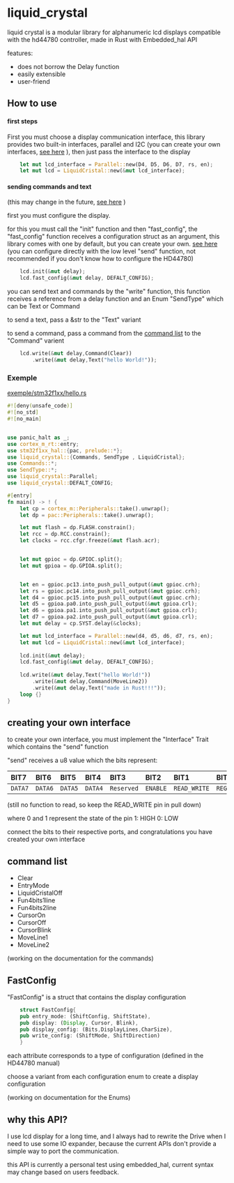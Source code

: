 
# liquid_crystal


liquid crystal is a modular library for alphanumeric lcd displays compatible with the hd44780 controller, made in Rust with Embedded_hal API

features:
- does not borrow the Delay function
- easily extensible
- user-friend 

## How to use

#### first steps

First you must choose a display communication interface, this library provides two built-in interfaces, parallel and I2C
(you can create your own interfaces, [see here](#creating-your-own-interface) ), then just pass the interface to the display

```rust
    let mut lcd_interface = Parallel::new(D4, D5, D6, D7, rs, en);
    let mut lcd = LiquidCristal::new(&mut lcd_interface);
```

#### sending commands and text
(this may change in the future, [see here](why-this-api) )

first you must configure the display.

for this you must call the "init" function and then "fast_config", the "fast_config" function receives a configuration struct as an argument, this library comes with one by default, but you can create your own. [see here](#fastconfig)
(you can configure directly with the low level "send" function, not recommended if you don't know how to configure the HD44780)

```rust
    lcd.init(&mut delay);
    lcd.fast_config(&mut delay, DEFALT_CONFIG);
```

you can send text and commands by the "write" function, this function receives a reference from a  delay function and an Enum "SendType" which can be Text or Command

to send a text, pass a &str to the "Text" variant

to send a command, pass a command from the [command list](#command-list) to the "Command" varient

```rust
    lcd.write(&mut delay,Command(Clear))
        .write(&mut delay,Text("hello World!"));
```
### Exemple
[exemple/stm32f1xx/hello.rs](https://github.com/RecursiveError/liquid_crystal/blob/main/exemples/stm32f1xx/hello.rs)

```rust
#![deny(unsafe_code)]
#![no_std]
#![no_main]


use panic_halt as _;
use cortex_m_rt::entry;
use stm32f1xx_hal::{pac, prelude::*};
use liquid_crystal::{Commands, SendType , LiquidCristal};
use Commands::*;
use SendType::*;
use liquid_crystal::Parallel;
use liquid_crystal::DEFALT_CONFIG;

#[entry]
fn main() -> ! {
    let cp = cortex_m::Peripherals::take().unwrap();
    let dp = pac::Peripherals::take().unwrap();

    let mut flash = dp.FLASH.constrain();
    let rcc = dp.RCC.constrain();
    let clocks = rcc.cfgr.freeze(&mut flash.acr);


    let mut gpioc = dp.GPIOC.split();
    let mut gpioa = dp.GPIOA.split();


    let en = gpioc.pc13.into_push_pull_output(&mut gpioc.crh);
    let rs = gpioc.pc14.into_push_pull_output(&mut gpioc.crh);
    let d4 = gpioc.pc15.into_push_pull_output(&mut gpioc.crh);
    let d5 = gpioa.pa0.into_push_pull_output(&mut gpioa.crl);
    let d6 = gpioa.pa1.into_push_pull_output(&mut gpioa.crl);
    let d7 = gpioa.pa2.into_push_pull_output(&mut gpioa.crl);
    let mut delay = cp.SYST.delay(&clocks);

    let mut lcd_interface = Parallel::new(d4, d5, d6, d7, rs, en);
    let mut lcd = LiquidCristal::new(&mut lcd_interface);
    
    lcd.init(&mut delay);
    lcd.fast_config(&mut delay, DEFALT_CONFIG);
    
    lcd.write(&mut delay,Text("hello World!"))
        .write(&mut delay,Command(MoveLine2))
        .write(&mut delay,Text("made in Rust!!!"));
    loop {}
}
```


## creating your own interface

to create your own interface, you must implement the "Interface" Trait which contains the "send" function

"send" receives a u8 value which the bits represent:

| BIT7 | BIT6 |BIT5| BIT4| BIT3| BIT2| BIT1| BIT0|
| :------ | :------ | :------|  :------| :------| :------| :------| :------|
| `DATA7` | `DATA6`| `DATA5`| `DATA4` | `Reserved` | `ENABLE` | `READ_WRITE` | `REGISTER_SELECT` |

(still no function to read, so keep the READ_WRITE pin in pull down)

where 0 and 1 represent the state of the pin
1: HIGH
0: LOW

connect the bits to their respective ports, and congratulations you have created your own interface



 


## command list

- Clear
- EntryMode
- LiquidCristalOff
- Fun4bits1line
- Fun4bits2line
- CursorOn
- CursorOff
- CursorBlink
- MoveLine1
- MoveLine2

(working on the documentation for the commands)

## FastConfig
"FastConfig" is a struct that contains the display configuration

```rust
    struct FastConfig{
    pub entry_mode: (ShiftConfig, ShiftState),
    pub display: (Display, Cursor, Blink),
    pub display_config: (Bits,DisplayLines,CharSize),
    pub write_config: (ShiftMode, ShiftDirection)
    }
```

each attribute corresponds to a type of configuration (defined in the HD44780 manual)

choose a variant from each configuration enum to create a display configuration

(working on documentation for the Enums)

## why this API?

I use lcd display for a long time, and I always had to rewrite the Drive when I need to use some IO expander, because the current APIs don't provide a simple way to port the communication.

this API is currently a personal test using embedded_hal, current syntax may change based on users feedback.